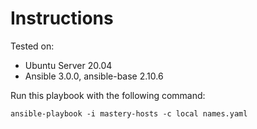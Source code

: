 # Instructions

Tested on:
- Ubuntu Server 20.04
- Ansible 3.0.0, ansible-base 2.10.6

Run this playbook with the following command:

    ansible-playbook -i mastery-hosts -c local names.yaml
